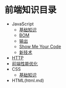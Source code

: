 # 前端知识目录

* JavaScript
  * [基础知识](javascript/basic.md)
  * [BOM](javascript/dom.md)
  * [输出](javascript/console.md)
  * [Show Me Your Code](javascript/code.md)
  * [新技术](javascript/new.md)
* [HTTP](http.md)
* [前端性能优化](efficiency.md)
* CSS
  * [基础知识](css/basic.md)
* HTML(html.md)